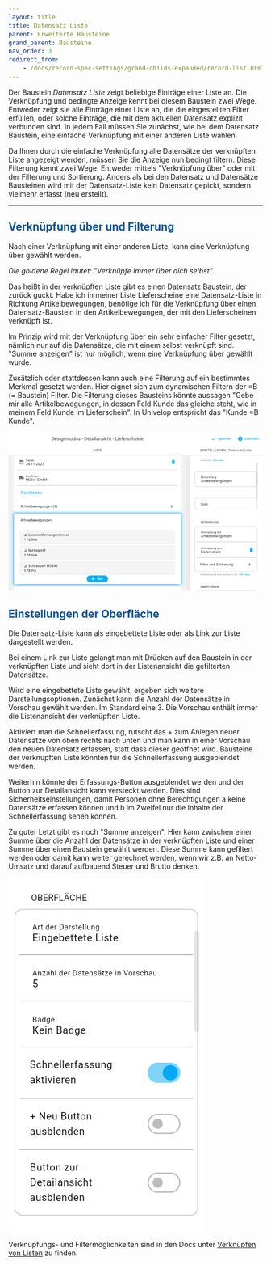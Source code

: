 ```yaml
---
layout: title
title: Datensatz Liste
parent: Erweiterte Bausteine
grand_parent: Bausteine
nav_order: 3
redirect_from:
    - /docs/record-spec-settings/grand-childs-expanded/record-list.html
---
```


Der Baustein _Datensatz Liste_ zeigt beliebige Einträge einer Liste an.
Die Verknüpfung und bedingte Anzeige kennt bei diesem Baustein zwei Wege.
Entweder zeigt sie alle Einträge einer Liste an, die die eingestellten Filter erfüllen, oder solche Einträge, die mit dem aktuellen Datensatz explizit verbunden sind.
In jedem Fall müssen Sie zunächst, wie bei dem Datensatz Baustein,
eine einfache Verknüpfung mit einer anderen Liste wählen.

Da Ihnen durch die einfache Verknüpfung alle Datensätze der verknüpften Liste angezeigt werden, müssen Sie
die Anzeige nun bedingt filtern. Diese Filterung kennt zwei Wege. Entweder mittels "Verknüpfung über" oder
mit der Filterung und Sortierung. Anders als bei den Datensatz und Datensätze Bausteinen wird mit der Datensatz-Liste
kein Datensatz gepickt, sondern vielmehr erfasst (neu erstellt).

---

## <span style="color:#0b5394">Verknüpfung über und Filterung</span>

Nach einer Verknüpfung mit einer anderen Liste, kann eine Verknüpfung über gewählt werden.

_Die goldene Regel lautet: "Verknüpfe immer über dich selbst"._

Das heißt in der verknüpften Liste gibt es einen Datensatz Baustein, der zurück guckt.
Habe ich in meiner Liste Lieferscheine eine Datensatz-Liste in Richtung Artikelbewegungen,
benötige ich für die Verknüpfung über einen Datensatz-Baustein in den Artikelbewegungen,
der mit den Lieferscheinen verknüpft ist.

Im Prinzip wird mit der Verknüpfung über ein sehr einfacher Filter gesetzt, nämlich
nur auf die Datensätze, die mit einem selbst verknüpft sind.
"Summe anzeigen" ist nur möglich, wenn eine Verknüpfung über gewählt wurde.

Zusätzlich oder stattdessen kann auch eine Filterung auf ein bestimmtes Merkmal gesetzt werden.
Hier eignet sich zum dynamischen Filtern der =B (= Baustein) Filter.
Die Filterung dieses Bausteins könnte aussagen "Gebe mir alle Artikelbewegungen, in dessen
Feld Kunde das gleiche steht, wie in meinem Feld Kunde im Lieferschein".
In Univelop entspricht das "Kunde =B Kunde".

![record-list1](\assets\record-spec-settings\record-list1.png 'record-list1')

## <span style="color:#0b5394">Einstellungen der Oberfläche</span>

Die Datensatz-Liste kann als eingebettete Liste oder als Link zur Liste dargestellt werden.

Bei einem Link zur Liste gelangt man mit Drücken auf den Baustein in der verknüpften Liste und sieht dort
in der Listenansicht die gefilterten Datensätze.

Wird eine eingebettete Liste gewählt, ergeben sich weitere Darstellungsoptionen.
Zunächst kann die Anzahl der Datensätze in Vorschau gewählt werden. Im Standard eine 3.
Die Vorschau enthält immer die Listenansicht der verknüpften Liste.

Aktiviert man die Schnellerfassung, rutscht das + zum Anlegen neuer Datensätze von oben rechts
nach unten und man kann in einer Vorschau den neuen Datensatz erfassen, statt dass dieser
geöffnet wird. Bausteine der verknüpften Liste könnten für die Schnellerfassung ausgeblendet werden.

Weiterhin könnte der Erfassungs-Button ausgeblendet werden und der Button zur Detailansicht kann
versteckt werden. Dies sind Sicherheitseinstellungen, damit Personen ohne Berechtigungen a keine Datensätze
erfassen können und b im Zweifel nur die Inhalte der Schnellerfassung sehen können.

Zu guter Letzt gibt es noch "Summe anzeigen". Hier kann zwischen einer Summe über die Anzahl der Datensätze in der verknüpften Liste und einer Summe über einen Baustein gewählt werden. Diese Summe kann gefiltert werden oder damit
kann weiter gerechnet werden, wenn wir z.B. an Netto-Umsatz und darauf aufbauend Steuer und Brutto denken.

![record-list2](\assets\record-spec-settings\record-list2.png 'record-list2')

Verknüpfungs- und Filtermöglichkeiten sind in den Docs unter
[Verknüpfen von Listen](/docs/link-lists.html)
zu finden.
